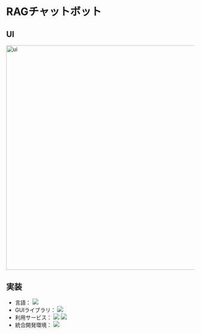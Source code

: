 # RAGチャットボット

## UI
<img width="600" alt="ui" src="https://github.com/Git-Yuya/rag-chatbot/assets/84259422/3bfe287c-63a7-427f-bc0c-78e62a7f58bb">

## 実装
- 言語：
  <img src="https://img.shields.io/badge/-Python-3776AB.svg?logo=python&style=plastic">
- GUIライブラリ：
  <img src="https://img.shields.io/badge/-Gradio-F97700.svg?logo=&style=plastic">
- 利用サービス：
  <img src="https://img.shields.io/badge/-OpenAI-412991.svg?logo=openai&style=plastic">
  <img src="https://img.shields.io/badge/-Microsoft%20Azure-0089D6.svg?logo=microsoftazure&style=plastic">
- 統合開発環境：
  <img src="https://img.shields.io/badge/-Visual%20Studio%20Code-007ACC.svg?logo=visualstudiocode&style=plastic">
